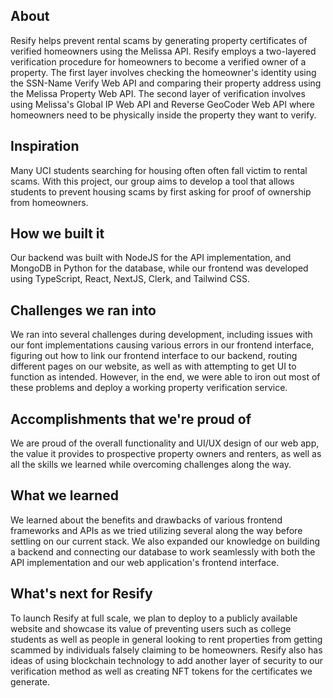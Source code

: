 ## About
Resify helps prevent rental scams by generating property certificates of verified homeowners using the Melissa API. 
Resify employs a two-layered verification procedure for homeowners to become a verified owner of a property. The first 
layer involves checking the homeowner's identity using the SSN-Name Verify Web API and comparing their property address using
the Melissa Property Web API. The second layer of verification involves using Melissa's Global IP Web API and Reverse 
GeoCoder Web API where homeowners need to be physically inside the property they want to verify.

## Inspiration
Many UCI students searching for housing often often fall victim to rental scams. With this project, our group aims to develop a tool that allows students to prevent housing scams by first asking for proof of ownership from homeowners.

## How we built it
Our backend was built with NodeJS for the API implementation, and MongoDB in Python for the database, while our frontend was developed using TypeScript, React, NextJS, Clerk, and Tailwind CSS.

## Challenges we ran into
We ran into several challenges during development, including issues with our font implementations causing various errors in our frontend interface, figuring out how to link our frontend interface to our backend, routing different pages on our website, as well as with attempting to get UI to function as intended. However, in the end, we were able to iron out most of these problems and deploy a working property verification service.

## Accomplishments that we're proud of
We are proud of the overall functionality and UI/UX design of our web app, the value it provides to prospective property owners and renters, as well as all the skills we learned while overcoming challenges along the way. 

## What we learned
We learned about the benefits and drawbacks of various frontend frameworks and APIs as we tried utilizing several along the way before settling on our current stack. We also expanded our knowledge on building a backend and connecting our database to work seamlessly with both the API implementation and our web application's frontend interface.

## What's next for Resify
To launch Resify at full scale, we plan to deploy to a publicly available website and showcase its value of preventing users such as college students as well as people in general looking to rent properties from getting scammed by individuals falsely claiming to be homeowners. Resify also has ideas of using blockchain technology to add another layer of security to our verification method as well as creating NFT tokens for the certificates we generate.
